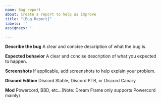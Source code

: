 ```yaml
---
name: Bug report
about: Create a report to help us improve
title: "[Bug Report]"
labels: ''
assignees: ''

---
```


**Describe the bug**
A clear and concise description of what the bug is.

**Expected behavior**
A clear and concise description of what you expected to happen.

**Screenshots**
If applicable, add screenshots to help explain your problem.

**Discord Edition**
Discord Stable, Discord PTB, or Discord Canary

**Mod**
Powercord, BBD, etc...(Note: Dream Frame only supports Powercord mainly)
